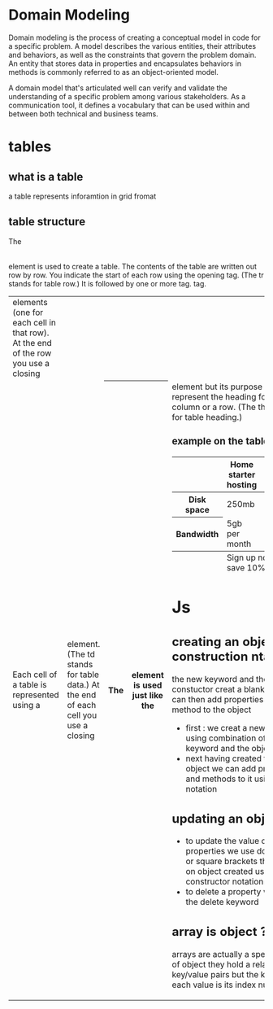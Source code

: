# Domain Modeling
Domain modeling is the process of creating a conceptual model in code for a specific problem.
 A model describes the various entities, their attributes and behaviors, as well as the constraints that govern the problem domain.
 An entity that stores data in properties and encapsulates behaviors in methods is commonly referred to as an object-oriented model.

A domain model that's articulated well can verify and validate the understanding of a specific problem among various stakeholders.
 As a communication tool, it defines a vocabulary that can be used within and between both technical and business teams.


# tables 
## what is a table 
a table represents inforamtion in grid fromat 

## table structure 
<table > 
The <table> element is used to create a table. The contents
of the table are written out row by row.
 <tr>
You indicate the start of each row using the opening <tr> tag. (The tr stands for table row.)
It is followed by one or more <td> elements (one for each cell in that row).
At the end of the row you use a closing </tr> tag.

<td> 

Each cell of a table is represented using a <td> element. (The td stands for table data.)
At the end of each cell you use a closing </td> tag.
 <th> 
The <th> element is used just like the <td> element but its purpose is to represent the
heading for either a column or a row. (The th stands for table heading.)


### example on the table 
<html>
<head>
<title>Tables</title>
</head>
<body>
<table>
<thead>
<tr>
<th></th>
<th scope="col">Home starter hosting</th>
<th scope="col">Premium business hosting</th>
</tr>
</thead>
<tbody>
<tr>
<th scope="row">Disk space</th>
<td>250mb</td>
<td>1gb</td>
</tr>
<tr>
<th scope="row">Bandwidth</th>
<td>5gb per month</td>
<td>50gb per month</td>
</tr>
<!-- more rows like the two above here -->
</tbody>
<tfoot>
<tr>
<td></td>
<td colspan="2">Sign up now and save 10%!</td>
</tr>
</tfoot>
</table>
</body>
</html>


# Js 
## creating an object : construction ntation 

the new keyword and the object constuctor creat a blank object we can then add properties and method to the object 

- first : we creat a new object using combination of the new keyword and the object 
- next having created the blank object we can add properties and methods to it using dot notation 

## updating an object 
- to update the value of properties we use dot notation or square brackets
they work on object created using litral or constructor notation 
- to delete a property we use the delete keyword 
## array is object ? 
arrays are actually a special type of object they hold a related set of key/value pairs 
but the key for each value is its index number 
